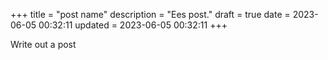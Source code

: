 +++
title = "post name"
description = "Ees post."
draft = true
date = 2023-06-05 00:32:11
updated = 2023-06-05 00:32:11
+++

Write out a post